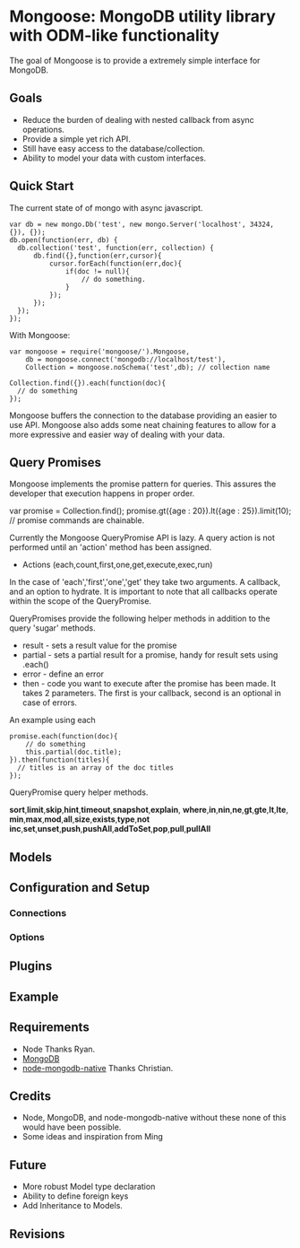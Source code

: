 Mongoose: MongoDB utility library with ODM-like functionality
===============================================================

The goal of Mongoose is to provide a extremely simple interface for MongoDB. 

Goals
-----
- Reduce the burden of dealing with nested callback from async operations.
- Provide a simple yet rich API.
- Still have easy access to the database/collection.
- Ability to model your data with custom interfaces.

Quick Start
------------

The current state of of mongo with async javascript.

    var db = new mongo.Db('test', new mongo.Server('localhost', 34324, {}), {});
    db.open(function(err, db) {
      db.collection('test', function(err, collection) {
    	  db.find({},function(err,cursor){
    		  cursor.forEach(function(err,doc){
    			  if(doc != null){
    				  // do something.
    			  }
    		  });
    	  });
      });
    });
    
With Mongoose:

    var mongoose = require('mongoose/').Mongoose,
        db = mongoose.connect('mongodb://localhost/test'),      
        Collection = mongoose.noSchema('test',db); // collection name
        
    Collection.find({}).each(function(doc){
      // do something
    });
        
Mongoose buffers the connection to the database providing an easier to use API. Mongoose also adds some neat chaining features to allow for a more expressive and easier way of dealing with your data.

Query Promises
-------------

Mongoose implements the promise pattern for queries. This assures the developer that execution happens in proper order.

  var promise = Collection.find();
      promise.gt({age : 20}).lt({age : 25}).limit(10); // promise commands are chainable.
      
Currently the Mongoose QueryPromise API is lazy. A query action is not performed until an 'action' method has been assigned.

- Actions (each,count,first,one,get,execute,exec,run)

In the case of 'each','first','one','get' they take two arguments. A callback, and an option to hydrate. It is important to note that all callbacks operate within the scope of the QueryPromise. 

QueryPromises provide the following helper methods in addition to the query 'sugar' methods.

- result - sets a result value for the promise
- partial - sets a partial result for a promise, handy for result sets using .each()
- error - define an error
- then - code you want to execute after the promise has been made. It takes 2 parameters. The first is your callback, second is an optional in case of errors.

An example using each

    promise.each(function(doc){
        // do something
        this.partial(doc.title);
    }).then(function(titles){
      // titles is an array of the doc titles
    });
    
QueryPromise query helper methods.

**sort**,**limit**,**skip**,**hint**,**timeout**,**snapshot**,**explain**,
**where**,**in**,**nin**,**ne**,**gt**,**gte**,**lt**,**lte**, **min**,**max**,**mod**,**all**,**size**,**exists**,**type**,**not**
**inc**,**set**,**unset**,**push**,**pushAll**,**addToSet**,**pop**,**pull**,**pullAll**


Models
-------

Configuration and Setup
-----------------------

### Connections

### Options


Plugins
-------


Example
-------


Requirements
------------
- Node Thanks Ryan.
- [MongoDB](http://www.mongodb.org/display/DOCS/Downloads)
- [node-mongodb-native](http://github.com/christkv/node-mongodb-native) Thanks Christian.

Credits
--------
- Node, MongoDB, and node-mongodb-native without these none of this would have been possible.
- Some ideas and inspiration from Ming

Future
------
- More robust Model type declaration
- Ability to define foreign keys
- Add Inheritance to Models.

Revisions
---------
